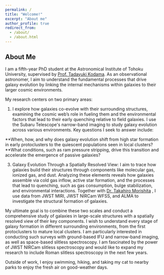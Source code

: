 ```yaml
---
permalink: /
title: "Welcome!"
excerpt: "About me"
author_profile: true
redirect_from: 
  - /about/
  - /about.html
---
```


About Me
------

I am a fifth-year PhD student at the Astronomical Institute of Tohoku University, supervised by [Prof. Tadayuki Kodama](http://mahalo.galaxy.bindcloud.jp/pg39.html). As an observational astronomer, I aim to understand the fundamental processes that drive galaxy evolution by linking the internal mechanisms within galaxies to their larger cosmic environments. 

My research centers on two primary areas:

1. I explore how galaxies co-evolve with their surrounding structures, examining the cosmic web’s role in fueling them and the environmental factors that lead to their early quenching relative to field galaxies. I use the Subaru Telescope's narrow-band imaging to study galaxy evolution across various environments.
Key questions I seek to answer include:

**When, how, and why does galaxy evolution shift from high star formation in early protoclusters to the quiescent populations seen in local clusters?
**What conditions, such as ram pressure stripping, drive this transition and accelerate the emergence of passive galaxies?


3. Galaxy Evolution Through a Spatially Resolved View: I aim to trace how galaxies build their structures through components like molecular gas, ionized gas, and dust. Analyzing these elements reveals how galaxies assemble via cold gas inflow, active star formation, and the processes that lead to quenching, such as gas consumption, bulge stabilization, and environmental interactions. Together with [Dr. Takahiro Morishita](https://mtakahiro.github.io) , I use data from JWST MIRI, JWST NIRCam WFSS, and ALMA to investigate the structural formation of galaxies.


My ultimate goal is to combine these two scales and conduct a comprehensive study of galaxies in large-scale structures with a spatially resolved view of their key components. I wish to understand every stage of galaxy formation in different surrounding environments, from the first protoclusters to mature local clusters. I am particularly interested in conducting such surveys with ground-based IFU and narrow-band imaging, as well as space-based slitless spectroscopy. I am fascinated by the power of JWST NIRCam slitless spectroscopy and would like to expand my research to include Roman slitless spectroscopy in the next few years.


Outside of work, I enjoy swimming, hiking, and taking my cat to nearby parks to enjoy the fresh air on good-weather days.
